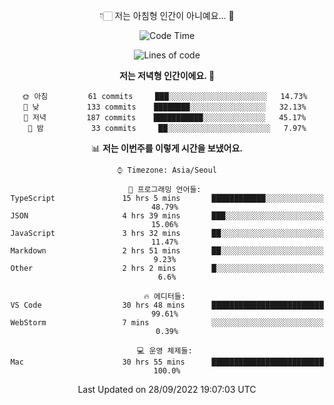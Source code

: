 <div align='center'>
 
👇🏻 저는 아침형 인간이 아니예요... 🙊
 
<!--START_SECTION:waka-->
![Code Time](http://img.shields.io/badge/Code%20Time-1%2C910%20hrs%2023%20mins-blue)

![Lines of code](https://img.shields.io/badge/%EC%A0%80%EB%8A%94%20%EC%97%AC%ED%83%9C%EA%B9%8C%EC%A7%80%20-296%20Thousand%20%EC%A4%84%EC%9D%98%20%EC%BD%94%EB%93%9C%EB%A5%BC%20%EC%9E%91%EC%84%B1%ED%96%88%EC%96%B4%EC%9A%94.-blue)

**저는 저녁형 인간이에요. 🦉** 

```text
🌞 아침         61 commits     ███░░░░░░░░░░░░░░░░░░░░░░   14.73% 
🌆 낮　         133 commits    ████████░░░░░░░░░░░░░░░░░   32.13% 
🌃 저녁         187 commits    ███████████░░░░░░░░░░░░░░   45.17% 
🌙 밤　         33 commits     ██░░░░░░░░░░░░░░░░░░░░░░░   7.97%

```


📊 **저는 이번주를 이렇게 시간을 보냈어요.** 

```text
⌚︎ Timezone: Asia/Seoul

💬 프로그래밍 언어들: 
TypeScript               15 hrs 5 mins       ████████████░░░░░░░░░░░░░   48.79% 
JSON                     4 hrs 39 mins       ███░░░░░░░░░░░░░░░░░░░░░░   15.06% 
JavaScript               3 hrs 32 mins       ██░░░░░░░░░░░░░░░░░░░░░░░   11.47% 
Markdown                 2 hrs 51 mins       ██░░░░░░░░░░░░░░░░░░░░░░░   9.23% 
Other                    2 hrs 2 mins        █░░░░░░░░░░░░░░░░░░░░░░░░   6.6%

🔥 에디터들: 
VS Code                  30 hrs 48 mins      █████████████████████████   99.61% 
WebStorm                 7 mins              ░░░░░░░░░░░░░░░░░░░░░░░░░   0.39%

💻 운영 체제들: 
Mac                      30 hrs 55 mins      █████████████████████████   100.0%

```


 Last Updated on 28/09/2022 19:07:03 UTC
<!--END_SECTION:waka-->
 </div>
<!---
Emewjin/Emewjin is a ✨ special ✨ repository because its `README.md` (this file) appears on your GitHub profile.
You can click the Preview link to take a look at your changes.
--->
